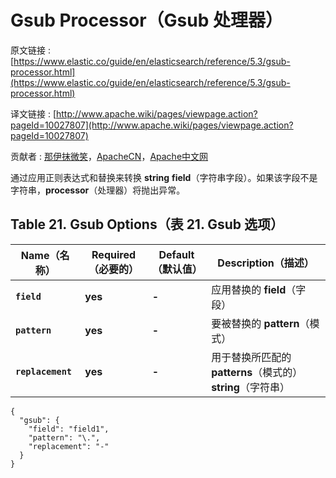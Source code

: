 # Gsub Processor（Gsub 处理器）

原文链接 : [https://www.elastic.co/guide/en/elasticsearch/reference/5.3/gsub-processor.html](https://www.elastic.co/guide/en/elasticsearch/reference/5.3/gsub-processor.html)

译文链接 : [http://www.apache.wiki/pages/viewpage.action?pageId=10027807](http://www.apache.wiki/pages/viewpage.action?pageId=10027807)

贡献者 : [那伊抹微笑](/display/~wangyangting)，[ApacheCN](/display/~apachecn)，[Apache中文网](/display/~apachechina)

通过应用正则表达式和替换来转换 **string** **field**（字符串字段）。如果该字段不是字符串，**processor**（处理器）将抛出异常。

## Table 21. Gsub Options（表 21\. Gsub 选项）

| Name（名称） | Required（必要的） | Default（默认值） | Description（描述） |
| --- | --- | --- | --- |
| **`field`** | **yes** | **-** | 应用替换的 **field**（字段） |
| **`pattern`** | **yes** | **-** | 要被替换的 **pattern**（模式） |
| **`replacement`** | **yes** | **-** | 用于替换所匹配的 **patterns**（模式的）**string**（字符串） |

```
{
  "gsub": {
    "field": "field1",
    "pattern": "\.",
    "replacement": "-"
  }
}
```